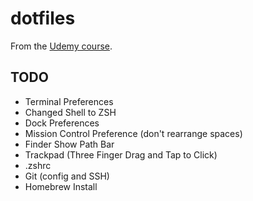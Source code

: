 # dotfiles

From the [Udemy course](http://dotfiles.eieio.xyz).

## TODO
 - Terminal Preferences
 - Changed Shell to ZSH
 - Dock Preferences
 - Mission Control Preference (don't rearrange spaces)
 - Finder Show Path Bar
 - Trackpad (Three Finger Drag and Tap to Click)
 - .zshrc
 - Git (config and SSH)
 - Homebrew Install
